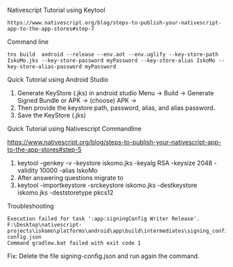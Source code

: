 Nativescript Tutorial using Keytool
```
https://www.nativescript.org/blog/steps-to-publish-your-nativescript-app-to-the-app-stores#step-7
```

Command line
```
tns build  android --release --env.aot --env.uglify --key-store-path IskoMo.jks --key-store-password myPassword --key-store-alias IskoMo --key-store-alias-password myPassword
```
Quick Tutorial using Android Studio

1. Generate KeyStore (.jks) in android studio
   Menu -> Build -> Generate Signed Bundle or APK -> (choose) APK ->
2. Then provide the keystore path, password, alias, and alias password.
3. Save the KeyStore (.jks)

Quick Tutorial using Nativescript Commandline

https://www.nativescript.org/blog/steps-to-publish-your-nativescript-app-to-the-app-stores#step-5

1. keytool -genkey -v -keystore iskomo.jks -keyalg RSA -keysize 2048 -validity 10000 -alias IskoMo
2. After answering questions migrate to 
3. keytool -importkeystore -srckeystore iskomo.jks -destkeystore iskomo.jks -deststoretype pkcs12

Troubleshooting

```
Execution failed for task ':app:signingConfig Writer Release'.
F:\Desktop\nativescript-projects\iskomo\platforms\android\app\build\intermediates\signing_config\release\out\signing-config.json 
Command gradlew.bat failed with exit code 1
```
Fix: Delete the file signing-config.json and run again the command.
